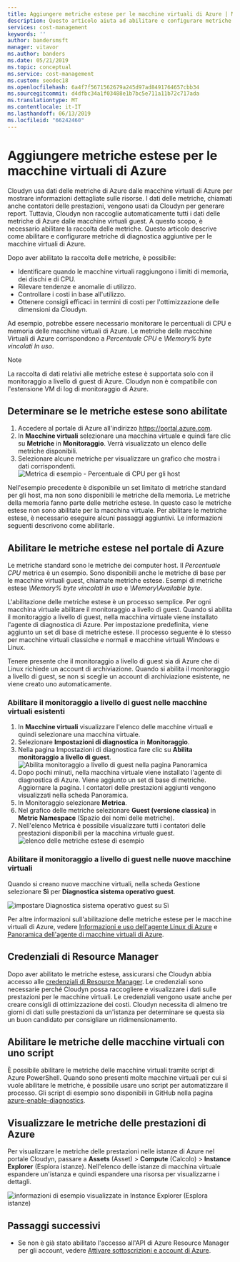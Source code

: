 ```yaml
---
title: Aggiungere metriche estese per le macchine virtuali di Azure | Microsoft Docs
description: Questo articolo aiuta ad abilitare e configurare metriche di diagnostica estese per le macchine virtuali di Azure.
services: cost-management
keywords: ''
author: bandersmsft
manager: vitavor
ms.author: banders
ms.date: 05/21/2019
ms.topic: conceptual
ms.service: cost-management
ms.custom: seodec18
ms.openlocfilehash: 6a4f7f5671562679a245d97ad8491764657cbb34
ms.sourcegitcommit: d4dfbc34a1f03488e1b7bc5e711a11b72c717ada
ms.translationtype: MT
ms.contentlocale: it-IT
ms.lasthandoff: 06/13/2019
ms.locfileid: "66242460"
---
```

# <a name="add-extended-metrics-for-azure-virtual-machines"></a>Aggiungere metriche estese per le macchine virtuali di Azure

Cloudyn usa dati delle metriche di Azure dalle macchine virtuali di Azure per mostrare informazioni dettagliate sulle risorse. I dati delle metriche, chiamati anche contatori delle prestazioni, vengono usati da Cloudyn per generare report. Tuttavia, Cloudyn non raccoglie automaticamente tutti i dati delle metriche di Azure dalle macchine virtuali guest. A questo scopo, è necessario abilitare la raccolta delle metriche. Questo articolo descrive come abilitare e configurare metriche di diagnostica aggiuntive per le macchine virtuali di Azure.

Dopo aver abilitato la raccolta delle metriche, è possibile:

- Identificare quando le macchine virtuali raggiungono i limiti di memoria, dei dischi e di CPU.
- Rilevare tendenze e anomalie di utilizzo.
- Controllare i costi in base all'utilizzo.
- Ottenere consigli efficaci in termini di costi per l'ottimizzazione delle dimensioni da Cloudyn.

Ad esempio, potrebbe essere necessario monitorare le percentuali di CPU e memoria delle macchine virtuali di Azure. Le metriche delle macchine Virtuali di Azure corrispondono a _Percentuale CPU_ e _\Memory\% byte vincolati In uso_.

> [!NOTE]
> La raccolta di dati relativi alle metriche estese è supportata solo con il monitoraggio a livello di guest di Azure. Cloudyn non è compatibile con l'estensione VM di log di monitoraggio di Azure.

## <a name="determine-whether-extended-metrics-are-enabled"></a>Determinare se le metriche estese sono abilitate

1. Accedere al portale di Azure all'indirizzo https://portal.azure.com.
2. In **Macchine virtuali** selezionare una macchina virtuale e quindi fare clic su **Metriche** in **Monitoraggio**. Verrà visualizzato un elenco delle metriche disponibili.
3. Selezionare alcune metriche per visualizzare un grafico che mostra i dati corrispondenti.  
    ![Metrica di esempio - Percentuale di CPU per gli host](./media/azure-vm-extended-metrics/metric01.png)

Nell'esempio precedente è disponibile un set limitato di metriche standard per gli host, ma non sono disponibili le metriche della memoria. Le metriche della memoria fanno parte delle metriche estese. In questo caso le metriche estese non sono abilitate per la macchina virtuale. Per abilitare le metriche estese, è necessario eseguire alcuni passaggi aggiuntivi. Le informazioni seguenti descrivono come abilitarle.

## <a name="enable-extended-metrics-in-the-azure-portal"></a>Abilitare le metriche estese nel portale di Azure

Le metriche standard sono le metriche dei computer host. Il _Percentuale CPU_ metrica è un esempio. Sono disponibili anche le metriche di base per le macchine virtuali guest, chiamate metriche estese. Esempi di metriche estese _\Memory\% byte vincolati In uso_ e _\Memory\Available byte_.

L'abilitazione delle metriche estese è un processo semplice. Per ogni macchina virtuale abilitare il monitoraggio a livello di guest. Quando si abilita il monitoraggio a livello di guest, nella macchina virtuale viene installato l'agente di diagnostica di Azure. Per impostazione predefinita, viene aggiunto un set di base di metriche estese. Il processo seguente è lo stesso per macchine virtuali classiche e normali e macchine virtuali Windows e Linux.

Tenere presente che il monitoraggio a livello di guest sia di Azure che di Linux richiede un account di archiviazione. Quando si abilita il monitoraggio a livello di guest, se non si sceglie un account di archiviazione esistente, ne viene creato uno automaticamente.

### <a name="enable-guest-level-monitoring-on-existing-vms"></a>Abilitare il monitoraggio a livello di guest nelle macchine virtuali esistenti

1. In **Macchine virtuali** visualizzare l'elenco delle macchine virtuali e quindi selezionare una macchina virtuale.
2. Selezionare **Impostazioni di diagnostica** in **Monitoraggio**.
3. Nella pagina Impostazioni di diagnostica fare clic su **Abilita monitoraggio a livello di guest**.  
    ![Abilita monitoraggio a livello di guest nella pagina Panoramica](./media/azure-vm-extended-metrics/enable-guest-monitoring.png)
4. Dopo pochi minuti, nella macchina virtuale viene installato l'agente di diagnostica di Azure. Viene aggiunto un set di base di metriche. Aggiornare la pagina. I contatori delle prestazioni aggiunti vengono visualizzati nella scheda Panoramica.
5. In Monitoraggio selezionare **Metrica**.
6. Nel grafico delle metriche selezionare **Guest (versione classica)** in **Metric Namespace** (Spazio dei nomi delle metriche).
7. Nell'elenco Metrica è possibile visualizzare tutti i contatori delle prestazioni disponibili per la macchina virtuale guest.  
    ![elenco delle metriche estese di esempio](./media/azure-vm-extended-metrics/extended-metrics.png)

### <a name="enable-guest-level-monitoring-on-new-vms"></a>Abilitare il monitoraggio a livello di guest nelle nuove macchine virtuali

Quando si creano nuove macchine virtuali, nella scheda Gestione selezionare **Sì** per **Diagnostica sistema operativo guest**.

![impostare Diagnostica sistema operativo guest su Sì](./media/azure-vm-extended-metrics/new-enable-diag.png)

Per altre informazioni sull'abilitazione delle metriche estese per le macchine virtuali di Azure, vedere [Informazioni e uso dell'agente Linux di Azure](../virtual-machines/extensions/agent-linux.md) e [Panoramica dell'agente di macchine virtuali di Azure](../virtual-machines/extensions/agent-windows.md).

## <a name="resource-manager-credentials"></a>Credenziali di Resource Manager

Dopo aver abilitato le metriche estese, assicurarsi che Cloudyn abbia accesso alle [credenziali di Resource Manager](activate-subs-accounts.md). Le credenziali sono necessarie perché Cloudyn possa raccogliere e visualizzare i dati sulle prestazioni per le macchine virtuali. Le credenziali vengono usate anche per creare consigli di ottimizzazione dei costi. Cloudyn necessita di almeno tre giorni di dati sulle prestazioni da un'istanza per determinare se questa sia un buon candidato per consigliare un ridimensionamento.

## <a name="enable-vm-metrics-with-a-script"></a>Abilitare le metriche delle macchine virtuali con uno script

È possibile abilitare le metriche delle macchine virtuali tramite script di Azure PowerShell. Quando sono presenti molte macchine virtuali per cui si vuole abilitare le metriche, è possibile usare uno script per automatizzare il processo. Gli script di esempio sono disponibili in GitHub nella pagina [azure-enable-diagnostics](https://github.com/Cloudyn/azure-enable-diagnostics).

## <a name="view-azure-performance-metrics"></a>Visualizzare le metriche delle prestazioni di Azure

Per visualizzare le metriche delle prestazioni nelle istanze di Azure nel portale Cloudyn, passare a **Assets** (Asset)  > **Compute** (Calcolo)  > **Instance Explorer** (Esplora istanze). Nell'elenco delle istanze di macchina virtuale espandere un'istanza e quindi espandere una risorsa per visualizzarne i dettagli.

![informazioni di esempio visualizzate in Instance Explorer (Esplora istanze)](./media/azure-vm-extended-metrics/instance-explorer.png)

## <a name="next-steps"></a>Passaggi successivi

- Se non è già stato abilitato l'accesso all'API di Azure Resource Manager per gli account, vedere [Attivare sottoscrizioni e account di Azure](activate-subs-accounts.md).
